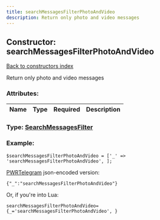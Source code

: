 ```yaml
---
title: searchMessagesFilterPhotoAndVideo
description: Return only photo and video messages
---
```

## Constructor: searchMessagesFilterPhotoAndVideo  
[Back to constructors index](index.md)



Return only photo and video messages

### Attributes:

| Name     |    Type       | Required | Description |
|----------|:-------------:|:--------:|------------:|



### Type: [SearchMessagesFilter](../types/SearchMessagesFilter.md)


### Example:

```
$searchMessagesFilterPhotoAndVideo = ['_' => 'searchMessagesFilterPhotoAndVideo', ];
```  

[PWRTelegram](https://pwrtelegram.xyz) json-encoded version:

```
{"_":"searchMessagesFilterPhotoAndVideo"}
```


Or, if you're into Lua:  


```
searchMessagesFilterPhotoAndVideo={_='searchMessagesFilterPhotoAndVideo', }

```


